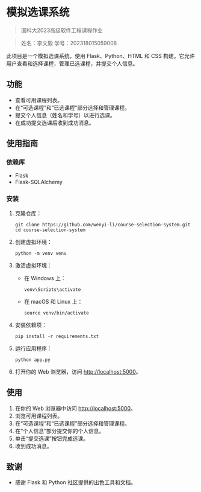 # 模拟选课系统

> 国科大2023高级软件工程课程作业

> 姓名：李文毅  学号：202318015059008

此项目是一个模拟选课系统，使用 Flask、Python、HTML 和 CSS 构建。它允许用户查看和选择课程，管理已选课程，并提交个人信息。

## 功能

- 查看可用课程列表。
- 在“可选课程”和“已选课程”部分选择和管理课程。
- 提交个人信息（姓名和学号）以进行选课。
- 在成功提交选课后收到成功消息。

## 使用指南

### 依赖库

- Flask
- Flask-SQLAlchemy

### 安装

1. 克隆仓库：

   ```
   git clone https://github.com/wenyi-li/course-selection-system.git
   cd course-selection-system
   ```

2. 创建虚拟环境：

   ```
   python -m venv venv
   ```

3. 激活虚拟环境：

   - 在 Windows 上：

     ```
     venv\Scripts\activate
     ```

   - 在 macOS 和 Linux 上：

     ```
     source venv/bin/activate
     ```

4. 安装依赖项：

   ```
   pip install -r requirements.txt
   ```

5. 运行应用程序：

   ```
   python app.py
   ```

6. 打开你的 Web 浏览器，访问 [http://localhost:5000](http://localhost:5000/)。

## 使用

1. 在你的 Web 浏览器中访问 [http://localhost:5000](http://localhost:5000/)。
2. 浏览可用课程列表。
3. 在“可选课程”和“已选课程”部分选择和管理课程。
4. 在“个人信息”部分提交你的个人信息。
5. 单击“提交选课”按钮完成选课。
6. 收到成功消息。

## 致谢

- 感谢 Flask 和 Python 社区提供的出色工具和文档。

